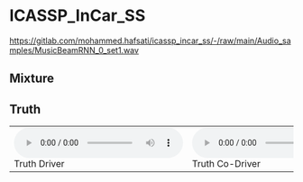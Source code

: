 # ICASSP_InCar_SS

https://gitlab.com/mohammed.hafsati/icassp_incar_ss/-/raw/main/Audio_samples/MusicBeamRNN_0_set1.wav




## Mixture



## Truth

<table>
  <tr>
    <td>
  <audio src="https://gitlab.com/mohammed.hafsati/icassp_incar_ss/-/raw/main/Audio_samples/MusicBeamRNN_0_set1.wav" controls="controls" data-testid="audio"></audio>
      <figcaption> Truth Driver </figcaption>
    </td>
    <td>
      <audio controls>
        <source src="Audio_samples/MusicTruth_0_set1.wav" type="audio/wav">
        Your browser does not support the audio element.
      </audio>
      <figcaption> Truth  Co-Driver </figcaption>
    </td>
    <td>
      <audio controls>
        <source src="MusicWaveUnet_3_set1.mp3" type="audio/mp3">
        Your browser does not support the audio element.
      </audio>
      <figcaption> Truth  Passenger </figcaption>
    </td>
    <td>
      <audio controls>
        <source src="Audio_samples/MusicTruth_0_set1.wav" type="audio/wav">
        Your browser does not support the audio element.
      </audio>
      <figcaption> Truth  Co-Passenger </figcaption>
    </td>
  </tr>
</table>








